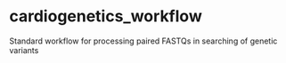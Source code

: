 # cardiogenetics_workflow
 Standard workflow for processing paired FASTQs in searching of genetic variants
